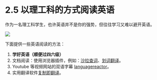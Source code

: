 # 2.5 以理工科的方式阅读英语

作为一名理工科学生，也许英语并不是你的强势，但往往学习又难以避开英语。

![](https://hdu-cs-wiki.oss-cn-hangzhou.aliyuncs.com/G6zAbGrTKoBLsfxhmvHcUBVynpc.png)

下面提供一些英语阅读的方法：

1. <strong>学好英语（顺便过四六级）</strong>
2. 文档阅读：使用浏览器插件，例如：[沙拉查词](https://saladict.crimx.com/)、[划词翻译](https://hcfy.app/)。
3. Youtube 等视频网站的双语字幕 [languagereactor](https://www.languagereactor.com/)。
4. 实用翻译软件[复制即翻译](https://copytranslator.github.io/)。
